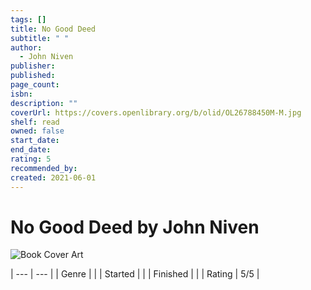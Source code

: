 ```yaml
---
tags: []
title: No Good Deed
subtitle: " "
author:
  - John Niven
publisher: 
published: 
page_count: 
isbn: 
description: ""
coverUrl: https://covers.openlibrary.org/b/olid/OL26788450M-M.jpg
shelf: read
owned: false
start_date: 
end_date: 
rating: 5
recommended_by: 
created: 2021-06-01
---
```


# No Good Deed by John Niven

![Book Cover Art](https://covers.openlibrary.org/b/olid/OL26788450M-M.jpg)


| --- | --- |
| Genre |  |
| Started |  |
| Finished |  |
| Rating | 5/5 |


